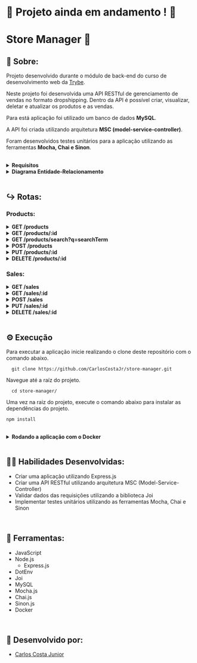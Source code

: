 # :construction: Projeto ainda em andamento ! :construction:
# Store Manager 🏬

## 📄 Sobre:

Projeto desenvolvido durante o módulo de back-end do curso de desenvolvimento web da [Trybe](https://www.betrybe.com/).

Neste projeto foi desenvolvida uma API RESTful de gerenciamento de vendas no formato dropshipping. Dentro da API é possível criar, visualizar, deletar e atualizar os produtos e as vendas.

Para está aplicação foi utilizado um banco de dados <strong>MySQL</strong>.

A API foi criada utilizando arquitetura <strong>MSC (model-service-controller)</strong>.

Foram desenvolvidos testes unitários para a aplicação utilizando as ferramentas <strong>Mocha, Chai e Sinon</strong>.

</br>
<details>
<summary><strong>Requisitos</strong></summary>
</br>
<strong>Requisitos obrigatórios:</strong> </br>

1. Crie endpoints para listar produtos </br>
2. Desenvolva testes que cubram no mínimo 5% das camadas da sua aplicação </br>
3. Crie endpoint para cadastrar produtos </br>
4. Crie validações para produtos </br>
5. Desenvolva testes que cubram no mínimo 10% das camadas da sua aplicação </br>
6. Crie endpoint para validar e cadastrar vendas </br>
7. Desenvolva testes que cubram no mínimo 15% das camadas da sua aplicação </br>
8. Crie endpoints para listar vendas </br>
9. Desenvolva testes que cubram no mínimo 20% das camadas da sua aplicação </br>
10. Crie endpoint para atualizar um produto </br>
11. Desenvolva testes que cubram no mínimo 25% das camadas da sua aplicação </br>
12. Crie endpoint para deletar um produto </br>
</br>

<strong>Requisitos bônus:</strong> </br>

13. Desenvolva testes que cubram no mínimo 30% das camadas da sua aplicação </br>
14. Crie endpoint para deletar uma venda </br>
15. Desenvolva testes que cubram no mínimo 35% das camadas da sua aplicação </br>
16. Crie endpoint para atualizar uma venda </br>
17. Desenvolva testes que cubram no mínimo 40% das camadas da sua aplicação </br>
18. Crie endpoint products/search?q=searchTerm </br>
19. Desenvolva testes que cubram no mínimo 50% das camadas da sua aplicação </br>
20. Desenvolva testes que cubram no mínimo 60% das camadas da sua aplicação </br>
</details>

<details>
<summary><strong>Diagrama Entidade-Relacionamento</strong></summary>
 
![image](https://user-images.githubusercontent.com/99846604/209247552-b1c6ddba-8506-44c3-ae2f-d40bbd496f99.png)
 
</details>
</br>

## ↪️ Rotas:
### Products:
<details>
<summary><strong>GET /products</strong></summary>
 
Lista todos os produtos cadastrados no banco de dados </br>
> * Se bem-sucedido, retorna status 200 e um array com todos os produtos cadastrados

</details>
<details>
<summary><strong>GET /products/:id</strong></summary>
 
Lista apenas o produto correspondente ao id da rota </br>
> * Se bem-sucedido, retorna status 200 e um objeto contendo as informações do produto

</details>
<details>
<summary><strong>GET /products/search?q=searchTerm</strong></summary>
 
Lista todos os produtos que possuem em seu nome o termo passado na rota</br>
> * Se bem-sucedido, retorna status 200 e um array contendo os produtos que correspondem a busca
> * Se o termo de busca for vazio, retorna status 200 e um array contendo todos os produtos cadastrados

</details>
<details>
<summary><strong>POST /products</strong></summary>
 
Cadastra um novo produto no banco de dados</br>
> * Se bem-sucedido, retorna status 201 e um objeto contendo os dados do novo produto

</details>
<details>
<summary><strong>PUT /products/:id</strong></summary>
 
Altera as informações de um produto cadastrado no banco de dados </br>
> * Se bem-sucedido, retorna status 200 e um objeto contendo os dados atualizados do produto

</details>
<details>
<summary><strong>DELETE /products/:id</strong></summary>
 
Remove um produto cadastrado do banco de dados </br>
> * Se bem-sucedido, retorna apenas o status 204

</details>

### Sales:
<details>
<summary><strong>GET /sales</strong></summary>

Lista todas as vendas cadastradas no banco de dados </br>
> * Se bem-sucedido, retorna status 200 e um array com todas as vendas cadastradas

</details>
<details>
<summary><strong>GET /sales/:id</strong></summary>

Lista apenas a venda correspondente ao id da rota </br>
> * Se bem-sucedido, retorna status 200 e um array contendo as informações da venda

</details>
<details>
<summary><strong>POST /sales</strong></summary>

Cadastra uma nova venda no banco de dados </br>
> * Se bem-sucedido, retorna status 201 e um objeto contendo o id da venda e um array com as informações dos produtos vendidos

</details>
<details>
<summary><strong>PUT /sales/:id</strong></summary>

Altera as informações de uma venda cadastrada no banco de dados
> * Se bem-sucedido, retorna status 200 e um objeto contendo o id da venda e um array com as informações atualizadas dos produtos vendidos

</details>
<details>
<summary><strong>DELETE /sales/:id</strong></summary>

Remove uma venda cadastrada no banco de dados
> * Se bem-sucedido, retorna apenas um status 204

</details>
</br>

## ⚙️ Execução

Para executar a aplicação inicie realizando o clone deste repositório com o comando abaixo.

      git clone https://github.com/CarlosCostaJr/store-manager.git

Navegue até a raíz do projeto.

      cd store-manager/
      
Uma vez na raiz do projeto, execute o comando abaixo para instalar as dependências do projeto.
    
    npm install
<br/>

<details>
   <summary><strong>Rodando a aplicação com o Docker</strong></summary>
  </br>

   Na pasta app do projeto, suba o container <strong>store-manager</strong> utilizando o docker-compose.yml. Utilize o comando abaixo.

        docker-compose up -d

   Entre no terminal do container

        docker exec -it store-manager bash

   Caso não tenha instalado anteriormente, uma vez no terminal do container, execute o comando abaixo para instalar as dependências do projeto.

        npm install

   Inicie o servidor

        npm run debug
        
</details>
</br>

## 🤹🏽 Habilidades Desenvolvidas:
* Criar uma aplicação utilizando Express.js
* Criar uma API RESTful utilizando arquitetura MSC (Model-Service-Controller)
* Validar dados das requisições utilizando a biblioteca Joi
* Implementar testes unitários utilizando as ferramentas Mocha, Chai e Sinon
</br>

## 🧰 Ferramentas:
* JavaScript
* Node.js
  * Express.js
* DotEnv
* Joi
* MySQL
* Mocha.js
* Chai.js
* Sinon.js
* Docker
</br>

## 📝 Desenvolvido por:
* [Carlos Costa Junior](https://github.com/CarlosCostaJr)
